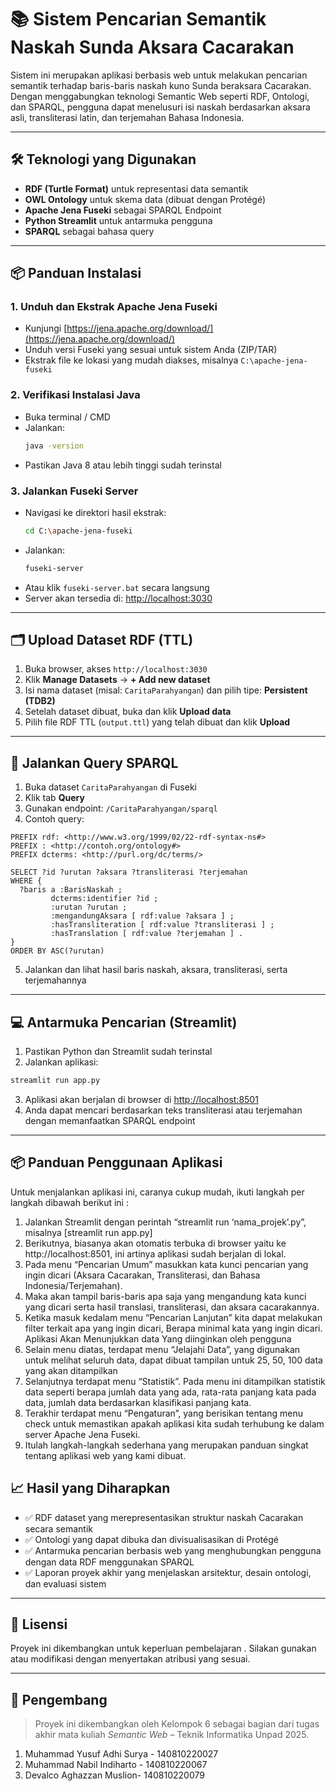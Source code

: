 # 📚 Sistem Pencarian Semantik Naskah Sunda Aksara Cacarakan

Sistem ini merupakan aplikasi berbasis web untuk melakukan pencarian semantik terhadap baris-baris naskah kuno Sunda beraksara Cacarakan. Dengan menggabungkan teknologi Semantic Web seperti RDF, Ontologi, dan SPARQL, pengguna dapat menelusuri isi naskah berdasarkan aksara asli, transliterasi latin, dan terjemahan Bahasa Indonesia.

---

## 🛠️ Teknologi yang Digunakan

- **RDF (Turtle Format)** untuk representasi data semantik
- **OWL Ontology** untuk skema data (dibuat dengan Protégé)
- **Apache Jena Fuseki** sebagai SPARQL Endpoint
- **Python Streamlit** untuk antarmuka pengguna
- **SPARQL** sebagai bahasa query

---

## 📦 Panduan Instalasi

### 1. Unduh dan Ekstrak Apache Jena Fuseki
- Kunjungi [https://jena.apache.org/download/](https://jena.apache.org/download/)
- Unduh versi Fuseki yang sesuai untuk sistem Anda (ZIP/TAR)
- Ekstrak file ke lokasi yang mudah diakses, misalnya `C:\apache-jena-fuseki`

### 2. Verifikasi Instalasi Java
- Buka terminal / CMD
- Jalankan:
  ```bash
  java -version
  ```
- Pastikan Java 8 atau lebih tinggi sudah terinstal

### 3. Jalankan Fuseki Server
- Navigasi ke direktori hasil ekstrak:
  ```bash
  cd C:\apache-jena-fuseki
  ```
- Jalankan:
  ```bash
  fuseki-server
  ```
- Atau klik `fuseki-server.bat` secara langsung
- Server akan tersedia di: [http://localhost:3030](http://localhost:3030)

---

## 🗂️ Upload Dataset RDF (TTL)

1. Buka browser, akses `http://localhost:3030`
2. Klik **Manage Datasets** → **+ Add new dataset**
3. Isi nama dataset (misal: `CaritaParahyangan`) dan pilih tipe: **Persistent (TDB2)**
4. Setelah dataset dibuat, buka dan klik **Upload data**
5. Pilih file RDF TTL (`output.ttl`) yang telah dibuat dan klik **Upload**

---

## 🔎 Jalankan Query SPARQL

1. Buka dataset `CaritaParahyangan` di Fuseki
2. Klik tab **Query**
3. Gunakan endpoint: `/CaritaParahyangan/sparql`
4. Contoh query:
```sparql
PREFIX rdf: <http://www.w3.org/1999/02/22-rdf-syntax-ns#>
PREFIX : <http://contoh.org/ontology#>
PREFIX dcterms: <http://purl.org/dc/terms/>

SELECT ?id ?urutan ?aksara ?transliterasi ?terjemahan
WHERE {
  ?baris a :BarisNaskah ;
         dcterms:identifier ?id ;
         :urutan ?urutan ;
         :mengandungAksara [ rdf:value ?aksara ] ;
         :hasTransliteration [ rdf:value ?transliterasi ] ;
         :hasTranslation [ rdf:value ?terjemahan ] .
}
ORDER BY ASC(?urutan)
```
5. Jalankan dan lihat hasil baris naskah, aksara, transliterasi, serta terjemahannya

---

## 💻 Antarmuka Pencarian (Streamlit)

1. Pastikan Python dan Streamlit sudah terinstal
2. Jalankan aplikasi:
```bash
streamlit run app.py
```
3. Aplikasi akan berjalan di browser di [http://localhost:8501](http://localhost:8501)
4. Anda dapat mencari berdasarkan teks transliterasi atau terjemahan dengan memanfaatkan SPARQL endpoint

---

## 📦 Panduan Penggunaan Aplikasi
Untuk menjalankan aplikasi ini, caranya cukup mudah, ikuti langkah per langkah dibawah berikut ini : 
1. Jalankan Streamlit dengan perintah “streamlit run ‘nama_projek’.py”, misalnya [streamlit run app.py]
2. Berikutnya, biasanya akan otomatis terbuka di browser yaitu ke http://localhost:8501, ini artinya aplikasi sudah berjalan di lokal.
3. Pada menu “Pencarian Umum” masukkan kata kunci pencarian yang ingin dicari (Aksara Cacarakan, Transliterasi, dan Bahasa Indonesia/Terjemahan).
4. Maka akan tampil baris-baris apa saja yang mengandung kata kunci yang dicari serta hasil translasi, transliterasi, dan aksara cacarakannya.
5. Ketika masuk kedalam menu “Pencarian Lanjutan” kita dapat melakukan filter terkait apa yang ingin dicari, Berapa minimal kata yang ingin dicari. Aplikasi Akan Menunjukkan data Yang diinginkan oleh pengguna
6. Selain menu diatas, terdapat menu “Jelajahi Data”, yang digunakan untuk melihat seluruh data, dapat dibuat tampilan untuk 25, 50, 100 data yang akan ditampilkan
7. Selanjutnya terdapat menu “Statistik”. Pada menu ini ditampilkan statistik data seperti berapa jumlah data yang ada, rata-rata panjang kata pada data, jumlah data berdasarkan klasifikasi panjang kata.
8. Terakhir terdapat menu “Pengaturan”, yang berisikan tentang menu check untuk memastikan apakah aplikasi kita sudah terhubung ke dalam server Apache Jena Fuseki.
9. Itulah langkah-langkah sederhana yang merupakan panduan singkat tentang aplikasi web yang kami dibuat.


## 📈 Hasil yang Diharapkan

- ✅ RDF dataset yang merepresentasikan struktur naskah Cacarakan secara semantik
- ✅ Ontologi yang dapat dibuka dan divisualisasikan di Protégé
- ✅ Antarmuka pencarian berbasis web yang menghubungkan pengguna dengan data RDF menggunakan SPARQL
- ✅ Laporan proyek akhir yang menjelaskan arsitektur, desain ontologi, dan evaluasi sistem

---


## 📄 Lisensi

Proyek ini dikembangkan untuk keperluan pembelajaran . Silakan gunakan atau modifikasi dengan menyertakan atribusi yang sesuai.

---

## 👤 Pengembang

> Proyek ini dikembangkan oleh Kelompok 6 sebagai bagian dari tugas akhir mata kuliah *Semantic Web* – Teknik Informatika Unpad 2025.
1. Muhammad Yusuf Adhi Surya - 140810220027
2. Muhammad Nabil Indiharto - 140810220067
3. Devalco Aghazzan Muslion- 140810220079


